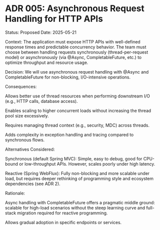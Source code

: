 # ADR 005: Asynchronous Request Handling for HTTP APIs
Status: Proposed
Date: 2025-05-21

Context:
The application must expose HTTP APIs with well-defined response times and predictable concurrency behavior. The team must choose between handling requests synchronously (thread-per-request model) or asynchronously (via @Async, CompletableFuture, etc.) to optimize throughput and resource usage.

Decision:
We will use asynchronous request handling with @Async and CompletableFuture for non-blocking, I/O-intensive operations.

Consequences:

Allows better use of thread resources when performing downstream I/O (e.g., HTTP calls, database access).

Enables scaling to higher concurrent loads without increasing the thread pool size excessively.

Requires managing thread context (e.g., security, MDC) across threads.

Adds complexity in exception handling and tracing compared to synchronous flows.

Alternatives Considered:

Synchronous (default Spring MVC): Simple, easy to debug, good for CPU-bound or low-throughput APIs. However, scales poorly under high latency.

Reactive (Spring WebFlux): Fully non-blocking and more scalable under load, but requires deeper rethinking of programming style and ecosystem dependencies (see ADR 2).

Rationale:

Async handling with CompletableFuture offers a pragmatic middle ground: scalable for high-load scenarios without the steep learning curve and full-stack migration required for reactive programming.

Allows gradual adoption in specific endpoints or services.
